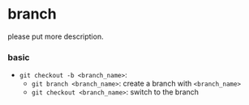 # branch
please put more description.

### basic
* `git checkout -b <branch_name>`:
    * `git branch <branch_name>`: create a branch with `<branch_name>`
    * `git checkout <branch_name>`: switch to the branch
